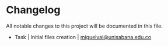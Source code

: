 # Changelog ##
All notable changes to this project will be documented in this file.

* Task | Initial files creation | miguelval@unisabana.edu.co
